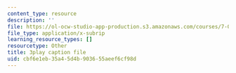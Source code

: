 ```yaml
---
content_type: resource
description: ''
file: https://ol-ocw-studio-app-production.s3.amazonaws.com/courses/7-016-introductory-biology-fall-2018/cbf6e1eb35a45d4b903655aeef6cf98d_6rOvXGoXoJc.vtt
file_type: application/x-subrip
learning_resource_types: []
resourcetype: Other
title: 3play caption file
uid: cbf6e1eb-35a4-5d4b-9036-55aeef6cf98d
---
```

